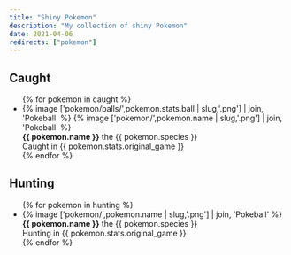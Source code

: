 ```yaml
---
title: "Shiny Pokemon"
description: "My collection of shiny Pokemon"
date: 2021-04-06
redirects: ["pokemon"]
---
```


## Caught

<ul class="box">
  {% for pokemon in caught %}
  <li class="pokemon">
    <div class="sprites">
      {% image ['pokemon/balls/',pokemon.stats.ball | slug,'.png'] | join, 'Pokeball' %}
      {% image ['pokemon/',pokemon.name | slug,'.png'] | join, 'Pokeball' %}
    </div>
    <span><b>{{ pokemon.name }}</b> the {{ pokemon.species }}</span>
    <br>
    <span>Caught in {{ pokemon.stats.original_game }}</span>
  </li>
  {% endfor %}
</ul>

## Hunting

<ul class="box">
  {% for pokemon in hunting %}
  <li class="pokemon">
    <div class="sprites">
      {% image ['pokemon/',pokemon.name | slug,'.png'] | join, 'Pokeball' %}
    </div>
    <span><b>{{ pokemon.name }}</b> the {{ pokemon.species }}</span>
    <br>
    <span>Hunting in {{ pokemon.stats.original_game }}</span>
  </li>
  {% endfor %}
</ul>
